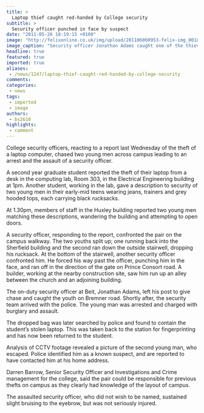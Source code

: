 ```yaml
---
title: >
  Laptop thief caught red-handed by College security
subtitle: >
  Security officer punched in face by suspect
date: "2011-05-26 18:19:15 +0100"
image: "http://felixonline.co.uk/img/upload/201106060953-felix-img_0018.jpg"
image_caption: "Security officer Jonathan Adams caught one of the thieves"
headline: true
featured: true
imported: true
aliases:
 - /news/1247/laptop-thief-caught-red-handed-by-college-security
comments:
categories:
 - news
tags:
 - imported
 - image
authors:
 - bs2610
highlights:
 - comment
---
```


College security officers, reacting to a report last Wednesday of the theft of a laptop computer, chased two young men across campus leading to an arrest and the assault of a security officer.

A second year graduate student reported the theft of their laptop from a desk in the computing lab, Room 303, in the Electrical Engineering building at 1pm. Another student, working in the lab, gave a description to security of two young men in their early-mid teens wearing jeans, trainers and grey hooded tops, each carrying black rucksacks.

At 1.30pm, members of staff in the Huxley building reported two young men matching these descriptions, wandering the building and attempting to open doors.

A security officer, responding to the report, confronted the pair on the campus walkway. The two youths split up; one running back into the Sherfield building and the second ran down the outside stairwell, dropping his rucksack. At the bottom of the stairwell, another security officer confronted him. He forced his way past the officer, punching him in the face, and ran off in the direction of the gate on Prince Consort road. A builder, working at the nearby construction site, saw him run up an alley between the church and an adjoining building.

The on-duty security officer at Beit, Jonathan Adams, left his post to give chase and caught the youth on Bremner road. Shortly after, the security team arrived with the police. The young man was arrested and charged with burglary and assault.

The dropped bag was later searched by police and found to contain the student’s stolen laptop. This was taken back to the station for fingerprinting and has now been returned to the student.

Analysis of CCTV footage revealed a picture of the second young man, who escaped. Police identified him as a known suspect, and are reported to have contacted him at his home address.

Darren Barrow, Senior Security Officer and Investigations and Crime management for the college, said the pair could be responsible for previous thefts on campus as they clearly had knowledge of the layout of campus.

The assaulted security officer, who did not wish to be named, sustained slight bruising to the eyebrow, but was not seriously injured.
